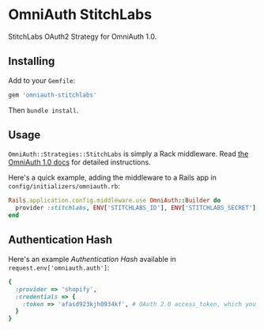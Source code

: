 # OmniAuth StitchLabs

StitchLabs OAuth2 Strategy for OmniAuth 1.0.

## Installing

Add to your `Gemfile`:

```ruby
gem 'omniauth-stitchlabs'
```

Then `bundle install`.

## Usage

`OmniAuth::Strategies::StitchLabs` is simply a Rack middleware. Read [the OmniAuth 1.0 docs](https://github.com/intridea/omniauth) for detailed instructions.

Here's a quick example, adding the middleware to a Rails app in `config/initializers/omniauth.rb`:

```ruby
Rails.application.config.middleware.use OmniAuth::Builder do
  provider :stitchlabs, ENV['STITCHLABS_ID'], ENV['STITCHLABS_SECRET']
end
```

## Authentication Hash

Here's an example *Authentication Hash* available in `request.env['omniauth.auth']`:

```ruby
{
  :provider => 'shopify',
  :credentials => {
    :token => 'afasd923kjh0934kf', # OAuth 2.0 access_token, which you store and use to authenticate API requests
  }
}
```
